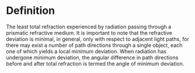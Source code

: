# Definition

The least total refraction experienced by radiation passing through a
prismatic refractive medium. It is important to note that the refractive
deviation is minimal, in general, only with respect to adjacent light
paths, for there may exist a number of path directions through a single
object, each one of which yields a local minimum deviation. When
radiation has undergone minimum deviation, the angular difference in
path directions before and after total refraction is termed the angle of
minimum deviation.
